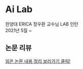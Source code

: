 # Ai Lab
한양대 ERICA 정우환 교수님 LAB 인턴    
2021년 5월 ~
## 논문 리뷰 
[읽은 논문 내용 정리 보러가기 클릭!](https://wirehaired-rainforest-02c.notion.site/4f043732b7544b95aa325daf6453b6c7?v=714fb27436b14cb9964a82a9d025eee3)

